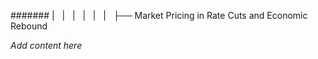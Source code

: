 ####### |   |   |   |   |   |   ├── Market Pricing in Rate Cuts and Economic Rebound

*Add content here*